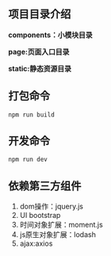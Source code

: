 ## 项目目录介绍 ##

**components：小模块目录**


**page:页面入口目录**


**static:静态资源目录**



## 打包命令
    npm run build

## 开发命令
    npm run dev


## 依赖第三方组件 ##
1. dom操作：jquery.js
1. UI bootstrap
1. 时间对象扩展：moment.js
1. js原生对象扩展：lodash
1. ajax:axios
